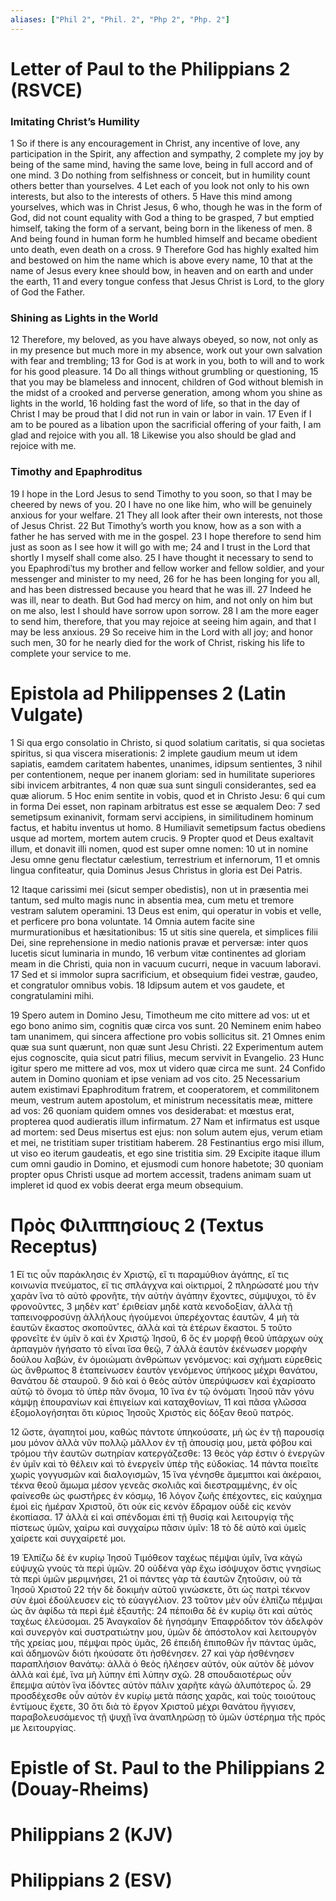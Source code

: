```yaml
---
aliases: ["Phil 2", "Phil. 2", "Php 2", "Php. 2"]
---
```



# Letter of Paul to the Philippians 2 (RSVCE)

### Imitating Christ’s Humility
1 So if there is any encouragement in Christ, any incentive of love, any participation in the Spirit, any affection and sympathy,
2 complete my joy by being of the same mind, having the same love, being in full accord and of one mind.
3 Do nothing from selfishness or conceit, but in humility count others better than yourselves.
4 Let each of you look not only to his own interests, but also to the interests of others.
5 Have this mind among yourselves, which was in Christ Jesus,
6 who, though he was in the form of God, did not count equality with God a thing to be grasped,
7 but emptied himself, taking the form of a servant, being born in the likeness of men.
8 And being found in human form he humbled himself and became obedient unto death, even death on a cross.
9 Therefore God has highly exalted him and bestowed on him the name which is above every name,
10 that at the name of Jesus every knee should bow, in heaven and on earth and under the earth,
11 and every tongue confess that Jesus Christ is Lord, to the glory of God the Father.
### Shining as Lights in the World
12 Therefore, my beloved, as you have always obeyed, so now, not only as in my presence but much more in my absence, work out your own salvation with fear and trembling;
13 for God is at work in you, both to will and to work for his good pleasure.
14 Do all things without grumbling or questioning,
15 that you may be blameless and innocent, children of God without blemish in the midst of a crooked and perverse generation, among whom you shine as lights in the world,
16 holding fast the word of life, so that in the day of Christ I may be proud that I did not run in vain or labor in vain.
17 Even if I am to be poured as a libation upon the sacrificial offering of your faith, I am glad and rejoice with you all.
18 Likewise you also should be glad and rejoice with me.
### Timothy and Epaphroditus
19 I hope in the Lord Jesus to send Timothy to you soon, so that I may be cheered by news of you.
20 I have no one like him, who will be genuinely anxious for your welfare.
21 They all look after their own interests, not those of Jesus Christ.
22 But Timothy’s worth you know, how as a son with a father he has served with me in the gospel.
23 I hope therefore to send him just as soon as I see how it will go with me;
24 and I trust in the Lord that shortly I myself shall come also.
25 I have thought it necessary to send to you Epaphrodiʹtus my brother and fellow worker and fellow soldier, and your messenger and minister to my need,
26 for he has been longing for you all, and has been distressed because you heard that he was ill.
27 Indeed he was ill, near to death. But God had mercy on him, and not only on him but on me also, lest I should have sorrow upon sorrow.
28 I am the more eager to send him, therefore, that you may rejoice at seeing him again, and that I may be less anxious.
29 So receive him in the Lord with all joy; and honor such men,
30 for he nearly died for the work of Christ, risking his life to complete your service to me.


# Epistola ad Philippenses 2 (Latin Vulgate)

1 Si qua ergo consolatio in Christo, si quod solatium caritatis, si qua societas spiritus, si qua viscera miserationis:
2 implete gaudium meum ut idem sapiatis, eamdem caritatem habentes, unanimes, idipsum sentientes,
3 nihil per contentionem, neque per inanem gloriam: sed in humilitate superiores sibi invicem arbitrantes,
4 non quæ sua sunt singuli considerantes, sed ea quæ aliorum.
5 Hoc enim sentite in vobis, quod et in Christo Jesu:
6 qui cum in forma Dei esset, non rapinam arbitratus est esse se æqualem Deo:
7 sed semetipsum exinanivit, formam servi accipiens, in similitudinem hominum factus, et habitu inventus ut homo.
8 Humiliavit semetipsum factus obediens usque ad mortem, mortem autem crucis.
9 Propter quod et Deus exaltavit illum, et donavit illi nomen, quod est super omne nomen:
10 ut in nomine Jesu omne genu flectatur cælestium, terrestrium et infernorum,
11 et omnis lingua confiteatur, quia Dominus Jesus Christus in gloria est Dei Patris.

12 Itaque carissimi mei (sicut semper obedistis), non ut in præsentia mei tantum, sed multo magis nunc in absentia mea, cum metu et tremore vestram salutem operamini.
13 Deus est enim, qui operatur in vobis et velle, et perficere pro bona voluntate.
14 Omnia autem facite sine murmurationibus et hæsitationibus:
15 ut sitis sine querela, et simplices filii Dei, sine reprehensione in medio nationis pravæ et perversæ: inter quos lucetis sicut luminaria in mundo,
16 verbum vitæ continentes ad gloriam meam in die Christi, quia non in vacuum cucurri, neque in vacuum laboravi.
17 Sed et si immolor supra sacrificium, et obsequium fidei vestræ, gaudeo, et congratulor omnibus vobis.
18 Idipsum autem et vos gaudete, et congratulamini mihi.

19 Spero autem in Domino Jesu, Timotheum me cito mittere ad vos: ut et ego bono animo sim, cognitis quæ circa vos sunt.
20 Neminem enim habeo tam unanimem, qui sincera affectione pro vobis sollicitus sit.
21 Omnes enim quæ sua sunt quærunt, non quæ sunt Jesu Christi.
22 Experimentum autem ejus cognoscite, quia sicut patri filius, mecum servivit in Evangelio.
23 Hunc igitur spero me mittere ad vos, mox ut videro quæ circa me sunt.
24 Confido autem in Domino quoniam et ipse veniam ad vos cito.
25 Necessarium autem existimavi Epaphroditum fratrem, et cooperatorem, et commilitonem meum, vestrum autem apostolum, et ministrum necessitatis meæ, mittere ad vos:
26 quoniam quidem omnes vos desiderabat: et mœstus erat, propterea quod audieratis illum infirmatum.
27 Nam et infirmatus est usque ad mortem: sed Deus misertus est ejus: non solum autem ejus, verum etiam et mei, ne tristitiam super tristitiam haberem.
28 Festinantius ergo misi illum, ut viso eo iterum gaudeatis, et ego sine tristitia sim.
29 Excipite itaque illum cum omni gaudio in Domino, et ejusmodi cum honore habetote;
30 quoniam propter opus Christi usque ad mortem accessit, tradens animam suam ut impleret id quod ex vobis deerat erga meum obsequium.


# Πρὸς Φιλιππησίους 2 (Textus Receptus)

1 Εἴ τις οὖν παράκλησις ἐν Χριστῷ, εἴ τι παραμύθιον ἀγάπης, εἴ τις κοινωνία πνεύματος, εἴ τις σπλάγχνα καὶ οἰκτιρμοί,
2 πληρώσατέ μου τὴν χαρὰν ἵνα τὸ αὐτὸ φρονῆτε, τὴν αὐτὴν ἀγάπην ἔχοντες, σύμψυχοι, τὸ ἓν φρονοῦντες,
3 μηδὲν κατ' ἐριθείαν μηδὲ κατὰ κενοδοξίαν, ἀλλὰ τῇ ταπεινοφροσύνῃ ἀλλήλους ἡγούμενοι ὑπερέχοντας ἑαυτῶν,
4 μὴ τὰ ἑαυτῶν ἕκαστος σκοποῦντες, ἀλλὰ καὶ τὰ ἑτέρων ἕκαστοι.
5 τοῦτο φρονεῖτε ἐν ὑμῖν ὃ καὶ ἐν Χριστῷ Ἰησοῦ,
6 ὃς ἐν μορφῇ θεοῦ ὑπάρχων οὐχ ἁρπαγμὸν ἡγήσατο τὸ εἶναι ἴσα θεῷ,
7 ἀλλὰ ἑαυτὸν ἐκένωσεν μορφὴν δούλου λαβών, ἐν ὁμοιώματι ἀνθρώπων γενόμενος: καὶ σχήματι εὑρεθεὶς ὡς ἄνθρωπος
8 ἐταπείνωσεν ἑαυτὸν γενόμενος ὑπήκοος μέχρι θανάτου, θανάτου δὲ σταυροῦ.
9 διὸ καὶ ὁ θεὸς αὐτὸν ὑπερύψωσεν καὶ ἐχαρίσατο αὐτῷ τὸ ὄνομα τὸ ὑπὲρ πᾶν ὄνομα,
10 ἵνα ἐν τῷ ὀνόματι Ἰησοῦ πᾶν γόνυ κάμψῃ ἐπουρανίων καὶ ἐπιγείων καὶ καταχθονίων,
11 καὶ πᾶσα γλῶσσα ἐξομολογήσηται ὅτι κύριος Ἰησοῦς Χριστὸς εἰς δόξαν θεοῦ πατρός.

12 ὥστε, ἀγαπητοί μου, καθὼς πάντοτε ὑπηκούσατε, μὴ ὡς ἐν τῇ παρουσίᾳ μου μόνον ἀλλὰ νῦν πολλῷ μᾶλλον ἐν τῇ ἀπουσίᾳ μου, μετὰ φόβου καὶ τρόμου τὴν ἑαυτῶν σωτηρίαν κατεργάζεσθε:
13 θεὸς γάρ ἐστιν ὁ ἐνεργῶν ἐν ὑμῖν καὶ τὸ θέλειν καὶ τὸ ἐνεργεῖν ὑπὲρ τῆς εὐδοκίας.
14 πάντα ποιεῖτε χωρὶς γογγυσμῶν καὶ διαλογισμῶν,
15 ἵνα γένησθε ἄμεμπτοι καὶ ἀκέραιοι, τέκνα θεοῦ ἄμωμα μέσον γενεᾶς σκολιᾶς καὶ διεστραμμένης, ἐν οἷς φαίνεσθε ὡς φωστῆρες ἐν κόσμῳ,
16 λόγον ζωῆς ἐπέχοντες, εἰς καύχημα ἐμοὶ εἰς ἡμέραν Χριστοῦ, ὅτι οὐκ εἰς κενὸν ἔδραμον οὐδὲ εἰς κενὸν ἐκοπίασα.
17 ἀλλὰ εἰ καὶ σπένδομαι ἐπὶ τῇ θυσίᾳ καὶ λειτουργίᾳ τῆς πίστεως ὑμῶν, χαίρω καὶ συγχαίρω πᾶσιν ὑμῖν:
18 τὸ δὲ αὐτὸ καὶ ὑμεῖς χαίρετε καὶ συγχαίρετέ μοι.

19 Ἐλπίζω δὲ ἐν κυρίῳ Ἰησοῦ Τιμόθεον ταχέως πέμψαι ὑμῖν, ἵνα κἀγὼ εὐψυχῶ γνοὺς τὰ περὶ ὑμῶν.
20 οὐδένα γὰρ ἔχω ἰσόψυχον ὅστις γνησίως τὰ περὶ ὑμῶν μεριμνήσει,
21 οἱ πάντες γὰρ τὰ ἑαυτῶν ζητοῦσιν, οὐ τὰ Ἰησοῦ Χριστοῦ
22 τὴν δὲ δοκιμὴν αὐτοῦ γινώσκετε, ὅτι ὡς πατρὶ τέκνον σὺν ἐμοὶ ἐδούλευσεν εἰς τὸ εὐαγγέλιον.
23 τοῦτον μὲν οὖν ἐλπίζω πέμψαι ὡς ἂν ἀφίδω τὰ περὶ ἐμὲ ἐξαυτῆς:
24 πέποιθα δὲ ἐν κυρίῳ ὅτι καὶ αὐτὸς ταχέως ἐλεύσομαι.
25 Ἀναγκαῖον δὲ ἡγησάμην Ἐπαφρόδιτον τὸν ἀδελφὸν καὶ συνεργὸν καὶ συστρατιώτην μου, ὑμῶν δὲ ἀπόστολον καὶ λειτουργὸν τῆς χρείας μου, πέμψαι πρὸς ὑμᾶς,
26 ἐπειδὴ ἐπιποθῶν ἦν πάντας ὑμᾶς, καὶ ἀδημονῶν διότι ἠκούσατε ὅτι ἠσθένησεν.
27 καὶ γὰρ ἠσθένησεν παραπλήσιον θανάτῳ: ἀλλὰ ὁ θεὸς ἠλέησεν αὐτόν, οὐκ αὐτὸν δὲ μόνον ἀλλὰ καὶ ἐμέ, ἵνα μὴ λύπην ἐπὶ λύπην σχῶ.
28 σπουδαιοτέρως οὖν ἔπεμψα αὐτὸν ἵνα ἰδόντες αὐτὸν πάλιν χαρῆτε κἀγὼ ἀλυπότερος ὦ.
29 προσδέχεσθε οὖν αὐτὸν ἐν κυρίῳ μετὰ πάσης χαρᾶς, καὶ τοὺς τοιούτους ἐντίμους ἔχετε,
30 ὅτι διὰ τὸ ἔργον Χριστοῦ μέχρι θανάτου ἤγγισεν, παραβολευσάμενος τῇ ψυχῇ ἵνα ἀναπληρώσῃ τὸ ὑμῶν ὑστέρημα τῆς πρός με λειτουργίας.


# Epistle of St. Paul to the Philippians 2 (Douay-Rheims)


# Philippians 2 (KJV)


# Philippians 2 (ESV)

